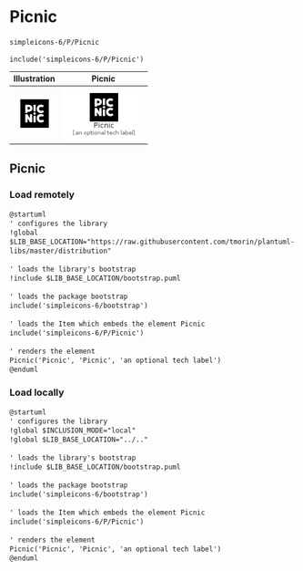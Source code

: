 # Picnic


```text
simpleicons-6/P/Picnic
```

```text
include('simpleicons-6/P/Picnic')
```



| Illustration | Picnic |
| :---: | :---: |
| ![illustration for Illustration](../../simpleicons-6/P/Picnic.png) | ![illustration for Picnic](../../simpleicons-6/P/Picnic.Local.png) |




## Picnic

### Load remotely
```plantuml
@startuml
' configures the library
!global $LIB_BASE_LOCATION="https://raw.githubusercontent.com/tmorin/plantuml-libs/master/distribution"

' loads the library's bootstrap
!include $LIB_BASE_LOCATION/bootstrap.puml

' loads the package bootstrap
include('simpleicons-6/bootstrap')

' loads the Item which embeds the element Picnic
include('simpleicons-6/P/Picnic')

' renders the element
Picnic('Picnic', 'Picnic', 'an optional tech label')
@enduml
```

### Load locally
```plantuml
@startuml
' configures the library
!global $INCLUSION_MODE="local"
!global $LIB_BASE_LOCATION="../.."

' loads the library's bootstrap
!include $LIB_BASE_LOCATION/bootstrap.puml

' loads the package bootstrap
include('simpleicons-6/bootstrap')

' loads the Item which embeds the element Picnic
include('simpleicons-6/P/Picnic')

' renders the element
Picnic('Picnic', 'Picnic', 'an optional tech label')
@enduml
```

